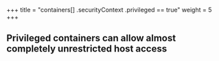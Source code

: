 +++
title = "containers[] .securityContext .privileged == true"
weight = 5
+++

## Privileged containers can allow almost completely unrestricted host access

